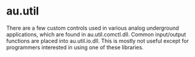 # au.util
There are a few custom controls used in various analog underground applications, which are found in au.util.comctl.dll. Common input/output functions are placed into au.util.io.dll. This is mostly not useful except for programmers interested in using one of these libraries.
